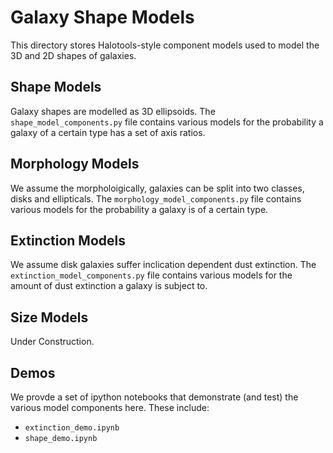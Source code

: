 # Galaxy Shape Models

This directory stores Halotools-style component models used to model the 3D and 2D shapes of galaxies.


## Shape Models

Galaxy shapes are modelled as 3D ellipsoids.  The `shape_model_components.py` file contains various models for the probability a galaxy of a certain type has a set of axis ratios.


## Morphology Models

We assume the morpholoigically, galaxies can be split into two classes, disks and ellipticals.  The `morphology_model_components.py` file contains various models for the probability a galaxy is of a certain type.
 

## Extinction Models

We assume disk galaxies suffer inclication dependent dust extinction.  The `extinction_model_components.py` file contains various models for the amount of dust extinction a galaxy is subject to.  


## Size Models

Under Construction.


## Demos

We provde a set of ipython notebooks that demonstrate (and test) the various model components here.  These include:

*  `extinction_demo.ipynb`
*  `shape_demo.ipynb`